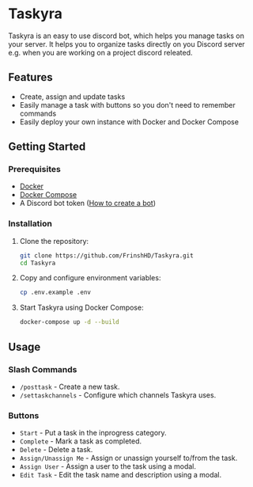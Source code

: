 # Taskyra

Taskyra is an easy to use discord bot, which helps you manage tasks on your server. It helps you to organize tasks
directly on you Discord server e.g. when you are working on a project discord releated.

## Features

- Create, assign and update tasks
- Easily manage a task with buttons so you don't need to remember commands
- Easily deploy your own instance with Docker and Docker Compose

## Getting Started

### Prerequisites

- [Docker](https://www.docker.com/get-started)
- [Docker Compose](https://docs.docker.com/compose/)
- A Discord bot token ([How to create a bot](https://discord.com/developers/applications))

### Installation

1. Clone the repository:
    ```sh
    git clone https://github.com/FrinshHD/Taskyra.git
    cd Taskyra
    ```
2. Copy and configure environment variables:
   ```sh
   cp .env.example .env
   ```
3. Start Taskyra using Docker Compose:
   ```sh
   docker-compose up -d --build
   ```

## Usage

### Slash Commands

- `/posttask` - Create a new task.
- `/settaskchannels` - Configure which channels Taskyra uses.

### Buttons

- `Start` - Put a task in the inprogress category.
- `Complete` - Mark a task as completed.
- `Delete` - Delete a task.
- `Assign/Unassign Me` - Assign or unassign yourself to/from the task.
- `Assign User` - Assign a user to the task using a modal.
- `Edit Task` - Edit the task name and description using a modal.